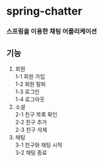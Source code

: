 # spring-chatter

### 스프링을 이용한 채팅 어플리케이션

기능
---
1. 회원   
  1-1 회원 가입   
  1-2 회원 탈퇴   
  1-3 로그인   
  1-4 로그아웃   
2. 소셜   
  2-1 친구 목록 확인   
  2-2 친구 추가   
  2-3 친구 삭제   
3. 채팅   
  3-1 친구와 채팅 시작   
  3-2 채팅 종료   
  
